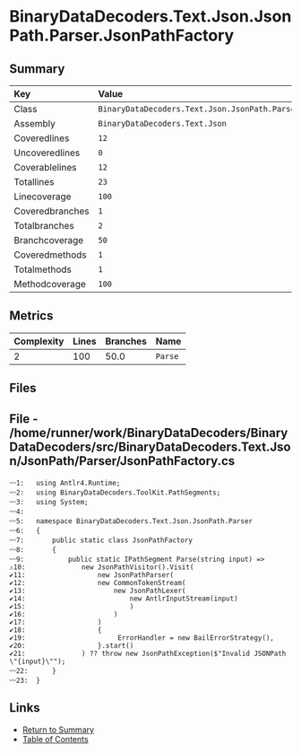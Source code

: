 ﻿# BinaryDataDecoders.Text.Json.JsonPath.Parser.JsonPathFactory

## Summary

| Key             | Value                                                          |
| :-------------- | :------------------------------------------------------------- |
| Class           | `BinaryDataDecoders.Text.Json.JsonPath.Parser.JsonPathFactory` |
| Assembly        | `BinaryDataDecoders.Text.Json`                                 |
| Coveredlines    | `12`                                                           |
| Uncoveredlines  | `0`                                                            |
| Coverablelines  | `12`                                                           |
| Totallines      | `23`                                                           |
| Linecoverage    | `100`                                                          |
| Coveredbranches | `1`                                                            |
| Totalbranches   | `2`                                                            |
| Branchcoverage  | `50`                                                           |
| Coveredmethods  | `1`                                                            |
| Totalmethods    | `1`                                                            |
| Methodcoverage  | `100`                                                          |

## Metrics

| Complexity | Lines | Branches | Name    |
| :--------- | :---- | :------- | :------ |
| 2          | 100   | 50.0     | `Parse` |

## Files

## File - /home/runner/work/BinaryDataDecoders/BinaryDataDecoders/src/BinaryDataDecoders.Text.Json/JsonPath/Parser/JsonPathFactory.cs

```CSharp
〰1:   using Antlr4.Runtime;
〰2:   using BinaryDataDecoders.ToolKit.PathSegments;
〰3:   using System;
〰4:   
〰5:   namespace BinaryDataDecoders.Text.Json.JsonPath.Parser
〰6:   {
〰7:       public static class JsonPathFactory
〰8:       {
〰9:           public static IPathSegment Parse(string input) =>
⚠10:              new JsonPathVisitor().Visit(
✔11:                  new JsonPathParser(
✔12:                  new CommonTokenStream(
✔13:                      new JsonPathLexer(
✔14:                          new AntlrInputStream(input)
✔15:                          )
✔16:                      )
✔17:                  )
✔18:                  {
✔19:                       ErrorHandler = new BailErrorStrategy(),
✔20:                  }.start()
✔21:              ) ?? throw new JsonPathException($"Invalid JSONPath \"{input}\"");
〰22:      }
〰23:  }
```

## Links

* [Return to Summary](Summary.md)
* [Table of Contents](../TOC.md)

